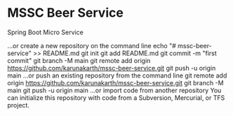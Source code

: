 # MSSC Beer Service

Spring Boot Micro Service

…or create a new repository on the command line
echo "# mssc-beer-service" >> README.md
git init
git add README.md
git commit -m "first commit"
git branch -M main
git remote add origin https://github.com/karunakarth/mssc-beer-service.git
git push -u origin main
…or push an existing repository from the command line
git remote add origin https://github.com/karunakarth/mssc-beer-service.git
git branch -M main
git push -u origin main
…or import code from another repository
You can initialize this repository with code from a Subversion, Mercurial, or TFS project.
